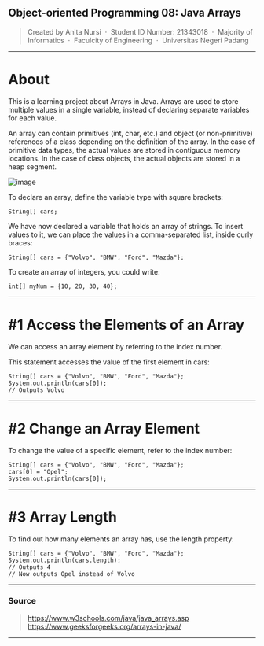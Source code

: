 ## Object-oriented Programming 08: Java Arrays
> Created by Anita Nursi &nbsp;&middot;&nbsp;
> Student ID Number: 21343018 &nbsp;&middot;&nbsp;
> Majority of Informatics &nbsp;&middot;&nbsp;
> Faculcity of Engineering &nbsp;&middot;&nbsp;
> Universitas Negeri Padang
---
# About
This is a learning project about Arrays in Java. Arrays are used to store multiple values in a single variable, instead of declaring separate variables for each value.

An array can contain primitives (int, char, etc.) and object (or non-primitive) references of a class depending on the definition of the array. In the case of primitive data types, the actual values are stored in contiguous memory locations. In the case of class objects, the actual objects are stored in a heap segment. 

![image](https://user-images.githubusercontent.com/112265105/194708994-4277d2e3-b125-40e4-bf08-b4b20e5ee4fa.png)

To declare an array, define the variable type with square brackets:
```
String[] cars;
```
We have now declared a variable that holds an array of strings. To insert values to it, we can place the values in a comma-separated list, inside curly braces:
```
String[] cars = {"Volvo", "BMW", "Ford", "Mazda"};
```
To create an array of integers, you could write:
```
int[] myNum = {10, 20, 30, 40};
```
---
# #1 Access the Elements of an Array
We can access an array element by referring to the index number.

This statement accesses the value of the first element in cars:
```
String[] cars = {"Volvo", "BMW", "Ford", "Mazda"};
System.out.println(cars[0]);
// Outputs Volvo
```
---

# #2 Change an Array Element
To change the value of a specific element, refer to the index number:
```
String[] cars = {"Volvo", "BMW", "Ford", "Mazda"};
cars[0] = "Opel";
System.out.println(cars[0]);
```
---

# #3 Array Length
To find out how many elements an array has, use the length property:
```
String[] cars = {"Volvo", "BMW", "Ford", "Mazda"};
System.out.println(cars.length);
// Outputs 4
// Now outputs Opel instead of Volvo
```
---

### Source
> https://www.w3schools.com/java/java_arrays.asp <br>
> https://www.geeksforgeeks.org/arrays-in-java/
---
